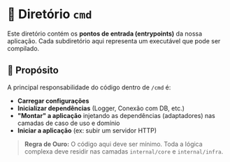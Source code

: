 # 📁 Diretório `cmd`

Este diretório contém os **pontos de entrada (entrypoints)** da nossa aplicação. Cada subdiretório aqui representa um executável que pode ser compilado.

## 🎯 Propósito

A principal responsabilidade do código dentro de `/cmd` é:

- **Carregar configurações**
- **Inicializar dependências** (Logger, Conexão com DB, etc.)
- **"Montar" a aplicação** injetando as dependências (adaptadores) nas camadas de caso de uso e domínio
- **Iniciar a aplicação** (ex: subir um servidor HTTP)

> **Regra de Ouro:** O código aqui deve ser mínimo. Toda a lógica complexa deve residir nas camadas `internal/core` e `internal/infra`.